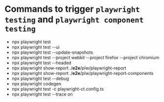 # Commands to trigger `playwright testing` and `playwright component testing`

-  npx playwright test 
-  npx playwright test --ui
-  npx playwright test --update-snapshots
-  npx playwright test --project webkit --project firefox --project chromium 
-  npx playwright test --headed
-  npx playwright show-report ./__e2e__/plw/playwright-report
-  npx playwright show-report ./__e2e__/plw/playwright-report-components
-  npx playwright test --debug
-  npx playwright codegen
-  npx playwright test -c playwright-ct.config.ts
-  npx playwright test --trace on
